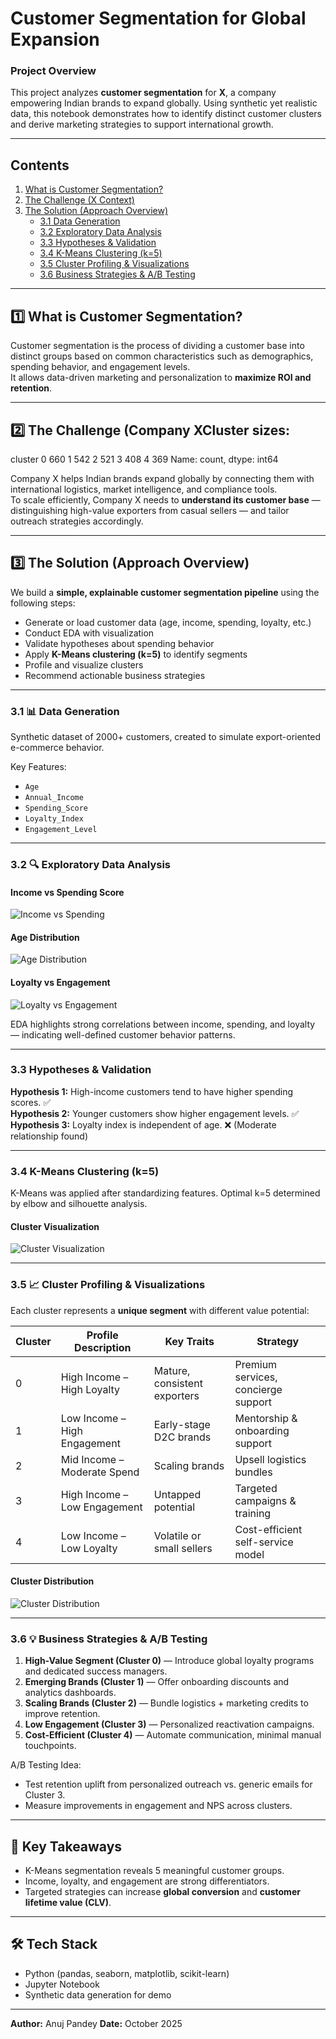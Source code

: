 #  Customer Segmentation for Global Expansion

###  Project Overview
This project analyzes **customer segmentation** for **X**, a company empowering Indian brands to expand globally. Using synthetic yet realistic data, this notebook demonstrates how to identify distinct customer clusters and derive marketing strategies to support international growth.

---

##  Contents

1. [What is Customer Segmentation?](#1-what-is-customer-segmentation)  
2. [The Challenge (X Context)](#2-the-challenge-x-context)  
3. [The Solution (Approach Overview)](#3-the-solution-approach-overview)  
   - [3.1 Data Generation](#31-data-generation)  
   - [3.2 Exploratory Data Analysis](#32-exploratory-data-analysis)  
   - [3.3 Hypotheses & Validation](#33-hypotheses--validation)  
   - [3.4 K-Means Clustering (k=5)](#34-k-means-clustering-k5)  
   - [3.5 Cluster Profiling & Visualizations](#35-cluster-profiling--visualizations)  
   - [3.6 Business Strategies & A/B Testing](#36-business-strategies--ab-testing)

---

## 1️⃣ What is Customer Segmentation?
Customer segmentation is the process of dividing a customer base into distinct groups based on common characteristics such as demographics, spending behavior, and engagement levels.  
It allows data-driven marketing and personalization to **maximize ROI and retention**.

---

## 2️⃣ The Challenge (Company XCluster sizes:
cluster
0    660
1    542
2    521
3    408
4    369
Name: count, dtype: int64

Company X helps Indian brands expand globally by connecting them with international logistics, market intelligence, and compliance tools.  
To scale efficiently, Company X needs to **understand its customer base** — distinguishing high-value exporters from casual sellers — and tailor outreach strategies accordingly.

---

## 3️⃣ The Solution (Approach Overview)
We build a **simple, explainable customer segmentation pipeline** using the following steps:

- Generate or load customer data (age, income, spending, loyalty, etc.)
- Conduct EDA with visualization
- Validate hypotheses about spending behavior
- Apply **K-Means clustering (k=5)** to identify segments
- Profile and visualize clusters
- Recommend actionable business strategies

---

### 3.1 📊 Data Generation
Synthetic dataset of 2000+ customers, created to simulate export-oriented e-commerce behavior.

Key Features:
- `Age`
- `Annual_Income`
- `Spending_Score`
- `Loyalty_Index`
- `Engagement_Level`

---

### 3.2 🔍 Exploratory Data Analysis

#### Income vs Spending Score
![Income vs Spending](images/a.png)

#### Age Distribution
![Age Distribution](images/b.png)

#### Loyalty vs Engagement
![Loyalty vs Engagement](images/c.png)

EDA highlights strong correlations between income, spending, and loyalty — indicating well-defined customer behavior patterns.

---

### 3.3  Hypotheses & Validation
**Hypothesis 1:** High-income customers tend to have higher spending scores. ✅  
**Hypothesis 2:** Younger customers show higher engagement levels. ✅  
**Hypothesis 3:** Loyalty index is independent of age. ❌ (Moderate relationship found)

---

### 3.4  K-Means Clustering (k=5)
K-Means was applied after standardizing features. Optimal k=5 determined by elbow and silhouette analysis.

#### Cluster Visualization
![Cluster Visualization](images/d.png)

---

### 3.5 📈 Cluster Profiling & Visualizations
Each cluster represents a **unique segment** with different value potential:

| Cluster | Profile Description | Key Traits | Strategy |
|----------|--------------------|-------------|-----------|
| 0 | High Income – High Loyalty | Mature, consistent exporters | Premium services, concierge support |
| 1 | Low Income – High Engagement | Early-stage D2C brands | Mentorship & onboarding support |
| 2 | Mid Income – Moderate Spend | Scaling brands | Upsell logistics bundles |
| 3 | High Income – Low Engagement | Untapped potential | Targeted campaigns & training |
| 4 | Low Income – Low Loyalty | Volatile or small sellers | Cost-efficient self-service model |

#### Cluster Distribution
![Cluster Distribution](images/e.png)

---

### 3.6 💡 Business Strategies & A/B Testing

1. **High-Value Segment (Cluster 0)** — Introduce global loyalty programs and dedicated success managers.  
2. **Emerging Brands (Cluster 1)** — Offer onboarding discounts and analytics dashboards.  
3. **Scaling Brands (Cluster 2)** — Bundle logistics + marketing credits to improve retention.  
4. **Low Engagement (Cluster 3)** — Personalized reactivation campaigns.  
5. **Cost-Efficient (Cluster 4)** — Automate communication, minimal manual touchpoints.

A/B Testing Idea:
- Test retention uplift from personalized outreach vs. generic emails for Cluster 3.  
- Measure improvements in engagement and NPS across clusters.

---

## 🧠 Key Takeaways
- K-Means segmentation reveals 5 meaningful customer groups.  
- Income, loyalty, and engagement are strong differentiators.  
- Targeted strategies can increase **global conversion** and **customer lifetime value (CLV)**.

---

## 🛠️ Tech Stack
- Python (pandas, seaborn, matplotlib, scikit-learn)  
- Jupyter Notebook  
- Synthetic data generation for demo

---

**Author:** Anuj Pandey
**Date:** October 2025
